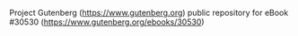 Project Gutenberg (https://www.gutenberg.org) public repository for eBook #30530 (https://www.gutenberg.org/ebooks/30530)
